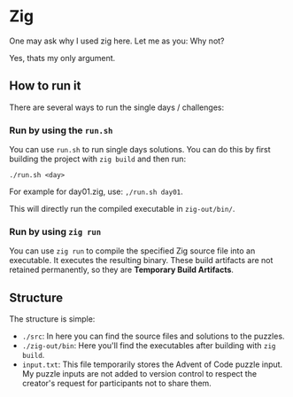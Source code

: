 # Zig

One may ask why I used zig here. Let me as you: Why not?

Yes, thats my only argument.

## How to run it

There are several ways to run the single days / challenges:

### Run by using the `run.sh`

You can use `run.sh` to run single days solutions. You can do this by first building the project with `zig build` and then run:

```
./run.sh <day>
```

For example for day01.zig, use: `,/run.sh day01`.

This will directly run the compiled executable in `zig-out/bin/`.

### Run by using `zig run`

You can use `zig run` to compile the specified Zig source file into an executable. It executes the resulting binary. These build artifacts are not retained permanently, so they are **Temporary Build Artifacts**.

## Structure

The structure is simple:

- `./src`: In here you can find the source files and solutions to the puzzles.
- `./zig-out/bin`: Here you'll find the executables after building with `zig build`.
- `input.txt`: This file temporarily stores the Advent of Code puzzle input. My puzzle inputs are not added to version control to respect the creator's request for participants not to share them.